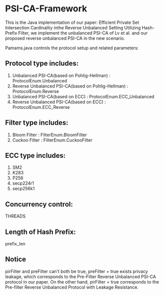 # PSI-CA-Framework
This is the Java implementation of our paper: Efficient Private Set Intersection Cardinality inthe Reverse Unbalanced Setting Utilizing Hash-Prefix Filter, we implement the unbalanced PSI-CA of Lv et al. and our proposed reverse unbalanced PSI-CA in the new scenario.

Pamams.java controls the protocol setup and related parameters:
## Protocol type includes:
1. Unbalanced PSI-CA(based on Pohlig-Hellman) : ProtocolEnum.Unbalanced
2. Reverse Unbalanced PSI-CA(based on Pohlig-Hellman) : ProtocolEnum.Reverse
3. Unbalanced PSI-CA(based on ECC) : ProtocolEnum.ECC_Unbalanced
4. Reverse Unbalanced PSI-CA(based on ECC) : ProtocolEnum.ECC_Reverse
## Filter type includes:
1. Bloom Filter : FilterEnum.BloomFilter
2. Cuckoo Filter : FilterEnum.CuckooFilter
## ECC type includes:
1. SM2
2. K283
3. P256
4. secp224r1
5. secp256k1
## Concurrency control: 
THREADS
## Length of Hash Prefix: 
prefix_len
## Notice
pirFilter and preFilter can't both be true, preFilter = true exists privacy leakage, which corresponds to the Pre-Filter Reverse Unbalanced PSI-CA protocol in our paper. On the other hand, pirFilter = true corresponds to the Pre-filter Reverse Unbalanced Protocol with Leakage Resistance.

